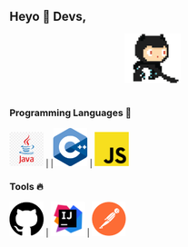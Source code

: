 
## Heyo :wave: Devs, 

<p align="center">
  <img src="https://raw.githubusercontent.com/dperss/dperss/master/img/github.gif" width=100>
  <br><br>

</p>

### Programming Languages  :rocket:
<img src="https://raw.githubusercontent.com/dperss/dperss/master/img/java.png" width=60> |
|<img src="https://raw.githubusercontent.com/dperss/dperss/master/img/cpp.png" width=60> |
<img src="https://raw.githubusercontent.com/dperss/dperss/master/img/js.png" width=60> 



### Tools :fire:
 <img src="https://raw.githubusercontent.com/dperss/dperss/master/img/github.svg" width=60> |
 <img src="https://raw.githubusercontent.com/dperss/dperss/master/img/intellig.png" width=60> |
 <img src="https://raw.githubusercontent.com/dperss/dperss/master/img/post.png" width=60> 



<br/><br/>


